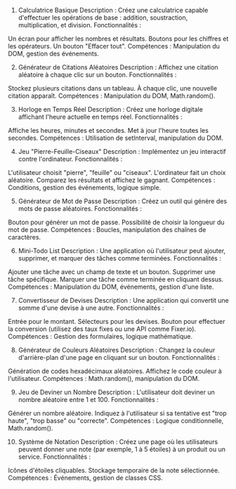 1. Calculatrice Basique
Description : Créez une calculatrice capable d'effectuer les opérations de base : addition, soustraction, multiplication, et division.
Fonctionnalités :

Un écran pour afficher les nombres et résultats.
Boutons pour les chiffres et les opérateurs.
Un bouton "Effacer tout".
Compétences : Manipulation du DOM, gestion des événements.

2. Générateur de Citations Aléatoires
Description : Affichez une citation aléatoire à chaque clic sur un bouton.
Fonctionnalités :

Stockez plusieurs citations dans un tableau.
À chaque clic, une nouvelle citation apparaît.
Compétences : Manipulation du DOM, Math.random().

3. Horloge en Temps Réel
Description : Créez une horloge digitale affichant l'heure actuelle en temps réel.
Fonctionnalités :

Affiche les heures, minutes et secondes.
Met à jour l'heure toutes les secondes.
Compétences : Utilisation de setInterval, manipulation du DOM.

4. Jeu "Pierre-Feuille-Ciseaux"
Description : Implémentez un jeu interactif contre l'ordinateur.
Fonctionnalités :

L'utilisateur choisit "pierre", "feuille" ou "ciseaux".
L'ordinateur fait un choix aléatoire.
Comparez les résultats et affichez le gagnant.
Compétences : Conditions, gestion des événements, logique simple.

5. Générateur de Mot de Passe
Description : Créez un outil qui génère des mots de passe aléatoires.
Fonctionnalités :

Bouton pour générer un mot de passe.
Possibilité de choisir la longueur du mot de passe.
Compétences : Boucles, manipulation des chaînes de caractères.

6. Mini-Todo List
Description : Une application où l'utilisateur peut ajouter, supprimer, et marquer des tâches comme terminées.
Fonctionnalités :

Ajouter une tâche avec un champ de texte et un bouton.
Supprimer une tâche spécifique.
Marquer une tâche comme terminée en cliquant dessus.
Compétences : Manipulation du DOM, événements, gestion d'une liste.

7. Convertisseur de Devises
Description : Une application qui convertit une somme d'une devise à une autre.
Fonctionnalités :

Entrée pour le montant.
Sélecteurs pour les devises.
Bouton pour effectuer la conversion (utilisez des taux fixes ou une API comme Fixer.io).
Compétences : Gestion des formulaires, logique mathématique.

8. Générateur de Couleurs Aléatoires
Description : Changez la couleur d'arrière-plan d'une page en cliquant sur un bouton.
Fonctionnalités :

Génération de codes hexadécimaux aléatoires.
Affichez le code couleur à l'utilisateur.
Compétences : Math.random(), manipulation du DOM.

9. Jeu de Deviner un Nombre
Description : L'utilisateur doit deviner un nombre aléatoire entre 1 et 100.
Fonctionnalités :

Générer un nombre aléatoire.
Indiquez à l'utilisateur si sa tentative est "trop haute", "trop basse" ou "correcte".
Compétences : Logique conditionnelle, Math.random().

10. Système de Notation
Description : Créez une page où les utilisateurs peuvent donner une note (par exemple, 1 à 5 étoiles) à un produit ou un service.
Fonctionnalités :

Icônes d'étoiles cliquables.
Stockage temporaire de la note sélectionnée.
Compétences : Événements, gestion de classes CSS.